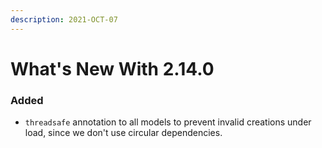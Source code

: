 ```yaml
---
description: 2021-OCT-07
---
```


# What's New With 2.14.0

### Added

* `threadsafe` annotation to all models to prevent invalid creations under load, since we don't use circular dependencies.

